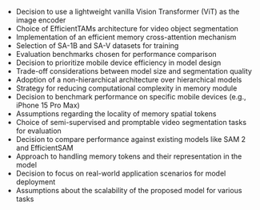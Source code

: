 - Decision to use a lightweight vanilla Vision Transformer (ViT) as the image encoder
- Choice of EfficientTAMs architecture for video object segmentation
- Implementation of an efficient memory cross-attention mechanism
- Selection of SA-1B and SA-V datasets for training
- Evaluation benchmarks chosen for performance comparison
- Decision to prioritize mobile device efficiency in model design
- Trade-off considerations between model size and segmentation quality
- Adoption of a non-hierarchical architecture over hierarchical models
- Strategy for reducing computational complexity in memory module
- Decision to benchmark performance on specific mobile devices (e.g., iPhone 15 Pro Max)
- Assumptions regarding the locality of memory spatial tokens
- Choice of semi-supervised and promptable video segmentation tasks for evaluation
- Decision to compare performance against existing models like SAM 2 and EfficientSAM
- Approach to handling memory tokens and their representation in the model
- Decision to focus on real-world application scenarios for model deployment
- Assumptions about the scalability of the proposed model for various tasks